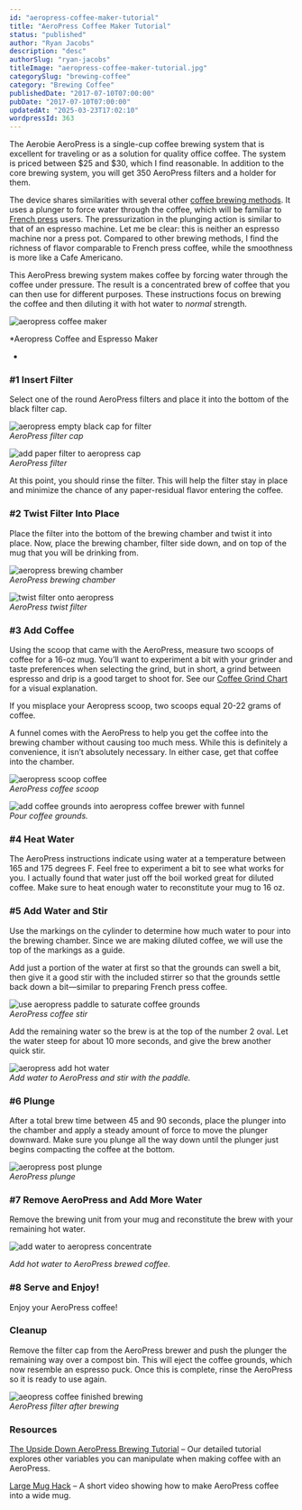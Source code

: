 ```yaml
---
id: "aeropress-coffee-maker-tutorial"
title: "AeroPress Coffee Maker Tutorial"
status: "published"
author: "Ryan Jacobs"
description: "desc"
authorSlug: "ryan-jacobs"
titleImage: "aeropress-coffee-maker-tutorial.jpg"
categorySlug: "brewing-coffee"
category: "Brewing Coffee"
publishedDate: "2017-07-10T07:00:00"
pubDate: "2017-07-10T07:00:00"
updatedAt: "2025-03-23T17:02:10"
wordpressId: 363
---
```


The Aerobie AeroPress is a single-cup coffee brewing system that is excellent for traveling or as a solution for quality office coffee. The system is priced between $25 and $30, which I find reasonable. In addition to the core brewing system, you will get 350 AeroPress filters and a holder for them.

The device shares similarities with several other [coffee brewing methods](http://ineedcoffee.com/coffee-brewing-guide/). It uses a plunger to force water through the coffee, which will be familiar to [French press](http://ineedcoffee.com/press-pot-tutorial/) users. The pressurization in the plunging action is similar to that of an espresso machine. Let me be clear: this is neither an espresso machine nor a press pot. Compared to other brewing methods, I find the richness of flavor comparable to French press coffee, while the smoothness is more like a Cafe Americano.

This AeroPress brewing system makes coffee by forcing water through the coffee under pressure. The result is a concentrated brew of coffee that you can then use for different purposes. These instructions focus on brewing the coffee and then diluting it with hot water to _normal_ strength.

![aeropress coffee maker](aeropress-coffee-maker400.jpg)

\*Aeropress Coffee and Espresso Maker

-

### #1 Insert Filter

Select one of the round AeroPress filters and place it into the bottom of the black filter cap.

![aeropress empty black cap for filter](aeropress-empty-black-filter-cap.jpg)  
_AeroPress filter cap_

![add paper filter to aeropress cap](aeropress-black-filter-cap-with-filter.jpg)  
_AeroPress filter_

At this point, you should rinse the filter. This will help the filter stay in place and minimize the chance of any paper-residual flavor entering the coffee.

### #2 Twist Filter Into Place

Place the filter into the bottom of the brewing chamber and twist it into place. Now, place the brewing chamber, filter side down, and on top of the mug that you will be drinking from.

![aeropress brewing chamber](aeropress-brewing-chamber.jpg)  
_AeroPress brewing chamber_

![twist filter onto aeropress](aeropress-twist-filter.jpg)  
_AeroPress twist filter_

### #3 Add Coffee

Using the scoop that came with the AeroPress, measure two scoops of coffee for a 16-oz mug. You’ll want to experiment a bit with your grinder and taste preferences when selecting the grind, but in short, a grind between espresso and drip is a good target to shoot for. See our [Coffee Grind Chart](http://ineedcoffee.com/coffee-grind-chart/) for a visual explanation.

If you misplace your Aeropress scoop, two scoops equal 20-22 grams of coffee.

A funnel comes with the AeroPress to help you get the coffee into the brewing chamber without causing too much mess. While this is definitely a convenience, it isn’t absolutely necessary. In either case, get that coffee into the chamber.

![aeropress scoop coffee](aeropress-scoop-coffee.jpg)  
_AeroPress coffee scoop_

![add coffee grounds into aeropress coffee brewer with funnel](aeropress-add-ground-coffee-funnel.jpg)  
_Pour coffee grounds._

### #4 Heat Water

The AeroPress instructions indicate using water at a temperature between 165 and 175 degrees F. Feel free to experiment a bit to see what works for you. I actually found that water just off the boil worked great for diluted coffee. Make sure to heat enough water to reconstitute your mug to 16 oz.

### #5 Add Water and Stir

Use the markings on the cylinder to determine how much water to pour into the brewing chamber. Since we are making diluted coffee, we will use the top of the markings as a guide.

Add just a portion of the water at first so that the grounds can swell a bit, then give it a good stir with the included stirrer so that the grounds settle back down a bit—similar to preparing French press coffee.

![use aeropress paddle to saturate coffee grounds](aeropress-paddle.jpg)  
_AeroPress coffee stir_

Add the remaining water so the brew is at the top of the number 2 oval. Let the water steep for about 10 more seconds, and give the brew another quick stir.

![aeropress add hot water](aeropress-add-water.jpg)  
_Add water to AeroPress and stir with the paddle._

### #6 Plunge

After a total brew time between 45 and 90 seconds, place the plunger into the chamber and apply a steady amount of force to move the plunger downward. Make sure you plunge all the way down until the plunger just begins compacting the coffee at the bottom.

![aeropress post plunge](aeropress-plunge.jpg)  
_AeroPress plunge_

### #7 Remove AeroPress and Add More Water

Remove the brewing unit from your mug and reconstitute the brew with your remaining hot water.

![add water to aeropress concentrate](aeropress-add-more-water.jpg)

_Add hot water to AeroPress brewed coffee._

### #8 Serve and Enjoy!

Enjoy your AeroPress coffee!

### Cleanup

Remove the filter cap from the AeroPress brewer and push the plunger the remaining way over a compost bin. This will eject the coffee grounds, which now resemble an espresso puck. Once this is complete, rinse the AeroPress so it is ready to use again.

![aeopress coffee finished brewing](aeropress-finished.jpg)  
_AeroPress filter after brewing_

### Resources

[The Upside Down AeroPress Brewing Tutorial](http://ineedcoffee.com/upside-aeropress-coffee-brewing-tutorial/) – Our detailed tutorial explores other variables you can manipulate when making coffee with an AeroPress.

[Large Mug Hack](https://www.youtube.com/watch?v=4rDzPLz7YjM) – A short video showing how to make AeroPress coffee into a wide mug.
